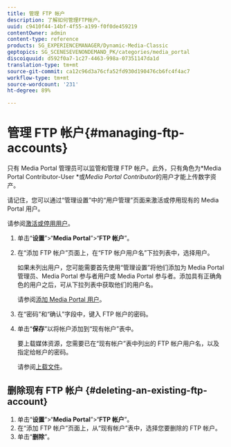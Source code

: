 ```yaml
---
title: 管理 FTP 帐户
description: 了解如何管理FTP帐户。
uuid: c9410f44-14bf-4f55-a199-f0f0de459219
contentOwner: admin
content-type: reference
products: SG_EXPERIENCEMANAGER/Dynamic-Media-Classic
geptopics: SG_SCENESEVENONDEMAND_PK/categories/media_portal
discoiquuid: d592f0a7-1c27-4463-998a-07351147da1d
translation-type: tm+mt
source-git-commit: ca12c96d3a76cfa52fd930d190476cb6fc4f4ac7
workflow-type: tm+mt
source-wordcount: '231'
ht-degree: 89%

---
```



# 管理 FTP 帐户{#managing-ftp-accounts}

只有 Media Portal 管理员可以监管和管理 FTP 帐户。此外，只有角色为*Media Portal Contributor-User *或&#x200B;*Media Portal Contributor*&#x200B;的用户才能上传数字资产。

请记住，您可以通过“管理设置”中的“用户管理”页面来激活或停用现有的 Media Portal 用户。

请参阅[激活或停用用户](administration-setup.md#activating_or_deactivating_users)。

1. 单击“**设置**”>“**Media Portal**”>“**FTP 帐户**”。
1. 在“添加 FTP 帐户”页面上，在“FTP 帐户用户名”下拉列表中，选择用户。

   如果未列出用户，您可能需要首先使用“管理设置”将他们添加为 Media Portal 管理员、Media Portal 参与者用户或 Media Portal 参与者。添加具有正确角色的用户之后，可从下拉列表中获取他们的用户名。

   请参阅[添加 Media Portal 用户](adding-media-portal-users.md#adding_a_media_portal_user)。

1. 在“密码”和“确认”字段中，键入 FTP 帐户的密码。
1. 单击“**保存**”以将帐户添加到“现有帐户”表中。

   要上载媒体资源，您需要已在“现有帐户”表中列出的 FTP 帐户用户名，以及指定给帐户的密码。

   请参阅[上载文件](uploading-files.md#uploading_files)。

## 删除现有 FTP 帐户 {#deleting-an-existing-ftp-account}

1. 单击“**设置**”>“**Media Portal**”>“**FTP 帐户**”。
1. 在“添加 FTP 帐户”页面上，从“现有帐户”表中，选择您要删除的 FTP 帐户。
1. 单击“**删除**”。

